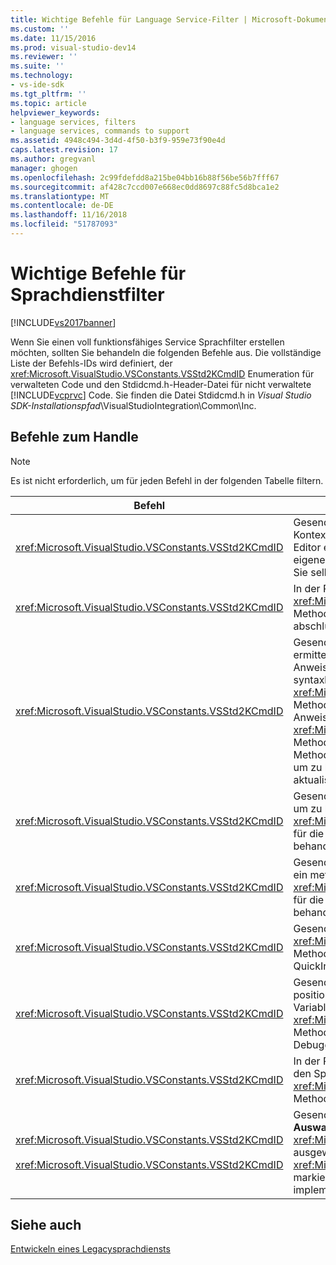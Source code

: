 ```yaml
---
title: Wichtige Befehle für Language Service-Filter | Microsoft-Dokumentation
ms.custom: ''
ms.date: 11/15/2016
ms.prod: visual-studio-dev14
ms.reviewer: ''
ms.suite: ''
ms.technology:
- vs-ide-sdk
ms.tgt_pltfrm: ''
ms.topic: article
helpviewer_keywords:
- language services, filters
- language services, commands to support
ms.assetid: 4948c494-3d4d-4f50-b3f9-959e73f90e4d
caps.latest.revision: 17
ms.author: gregvanl
manager: ghogen
ms.openlocfilehash: 2c99fdefdd8a215be04bb16b88f56be56b7fff67
ms.sourcegitcommit: af428c7ccd007e668ec0dd8697c88fc5d8bca1e2
ms.translationtype: MT
ms.contentlocale: de-DE
ms.lasthandoff: 11/16/2018
ms.locfileid: "51787093"
---
```

# <a name="important-commands-for-language-service-filters"></a>Wichtige Befehle für Sprachdienstfilter
[!INCLUDE[vs2017banner](../../includes/vs2017banner.md)]

Wenn Sie einen voll funktionsfähiges Service Sprachfilter erstellen möchten, sollten Sie behandeln die folgenden Befehle aus. Die vollständige Liste der Befehls-IDs wird definiert, der <xref:Microsoft.VisualStudio.VSConstants.VSStd2KCmdID> Enumeration für verwalteten Code und den Stdidcmd.h-Header-Datei für nicht verwaltete [!INCLUDE[vcprvc](../../includes/vcprvc-md.md)] Code. Sie finden die Datei Stdidcmd.h in *Visual Studio SDK-Installationspfad*\VisualStudioIntegration\Common\Inc.  
  
## <a name="commands-to-handle"></a>Befehle zum Handle  
  
> [!NOTE]
>  Es ist nicht erforderlich, um für jeden Befehl in der folgenden Tabelle filtern.  
  
|Befehl|Beschreibung|  
|-------------|-----------------|  
|<xref:Microsoft.VisualStudio.VSConstants.VSStd2KCmdID>|Gesendet, wenn der Benutzer klickt. Dieser Befehl gibt an, dass es Zeit, um ein Kontextmenü bereitzustellen ist. Wenn Sie diesen Befehl nicht behandeln, stellt der Text-Editor ein standardmäßigen Kontextmenü ohne sprachspezifische Befehle bereit. Um Ihre eigenen Befehle in diesem Menü einzuschließen, behandeln Sie den Befehl aus, und zeigen Sie selbst ein Kontextmenü an.|  
|<xref:Microsoft.VisualStudio.VSConstants.VSStd2KCmdID>|In der Regel gesendet, wenn der Benutzer STRG + J eingibt. Rufen Sie die <xref:Microsoft.VisualStudio.TextManager.Interop.IVsTextView.UpdateCompletionStatus%2A> Methode für die <xref:Microsoft.VisualStudio.TextManager.Interop.IVsTextView> abschlussfeld Anweisung angezeigt.|  
|<xref:Microsoft.VisualStudio.VSConstants.VSStd2KCmdID>|Gesendet, wenn der Benutzer ein Zeichen eingibt. Überwachen Sie diesen Befehl, um zu ermitteln, wann ein triggerzeichen eingegeben typisiert ist und zum Bereitstellen der Anweisung Abschluss methodentipps und Textmarkierungen, z. B. farbliche syntaxkennzeichnung, Klammer und fehlermarker. Rufen Sie die <xref:Microsoft.VisualStudio.TextManager.Interop.IVsTextView.UpdateCompletionStatus%2A> Methode für die <xref:Microsoft.VisualStudio.TextManager.Interop.IVsTextView> für die Anweisungsvervollständigung und die <xref:Microsoft.VisualStudio.TextManager.Interop.IVsMethodTipWindow.SetMethodData%2A> Methode für die <xref:Microsoft.VisualStudio.TextManager.Interop.IVsMethodTipWindow> Methode Tipps. Zur Unterstützung von Textmarkierungen überwachen Sie diesen Befehl, um zu bestimmen, ob das Zeichen eingegeben wird, müssen Sie Ihre Markierungen aktualisieren.|  
|<xref:Microsoft.VisualStudio.VSConstants.VSStd2KCmdID>|Gesendet, wenn der Benutzer die EINGABETASTE eingibt. Überwachen Sie diesen Befehl, um zu bestimmen, wann ein methodentippfenster zu schließen, durch den Aufruf der <xref:Microsoft.VisualStudio.TextManager.Interop.IVsMethodData.OnDismiss%2A> Methode für die <xref:Microsoft.VisualStudio.TextManager.Interop.IVsMethodData>. Standardmäßig behandelt die Textansicht mit diesem Befehl.|  
|<xref:Microsoft.VisualStudio.VSConstants.VSStd2KCmdID>|Gesendet, wenn der Benutzer mit die RÜCKTASTE eingibt. Monitor, um zu bestimmen, wann ein methodentippfenster zu schließen, durch den Aufruf der <xref:Microsoft.VisualStudio.TextManager.Interop.IVsMethodData.OnDismiss%2A> Methode für die <xref:Microsoft.VisualStudio.TextManager.Interop.IVsMethodData>. Standardmäßig behandelt die Textansicht mit diesem Befehl.|  
|<xref:Microsoft.VisualStudio.VSConstants.VSStd2KCmdID>|Gesendet von einem Menü oder eine Tastenkombination. Rufen Sie die <xref:Microsoft.VisualStudio.TextManager.Interop.IVsTextView.UpdateTipWindow%2A> Methode für die <xref:Microsoft.VisualStudio.TextManager.Interop.IVsTextView> der QuickInfo-Fenster mit den Parameterinformationen zu aktualisieren.|  
|<xref:Microsoft.VisualStudio.VSConstants.VSStd2KCmdID>|Gesendet, wenn der Benutzer auf eine Variable zeigen oder den Cursor in eine Variable positioniert und wählt **Quick Info** aus **IntelliSense** in die **bearbeiten** Menü. Den Typ der Variablen in einem Tipp zurückkehren, indem die <xref:Microsoft.VisualStudio.TextManager.Interop.IVsTextView.UpdateTipWindow%2A> Methode für die <xref:Microsoft.VisualStudio.TextManager.Interop.IVsTextView>. Wenn Debuggen aktiv ist, sollte den Wert der Variablen auch die QuickInfo angezeigt werden.|  
|<xref:Microsoft.VisualStudio.VSConstants.VSStd2KCmdID>|In der Regel gesendet, wenn der Benutzer STRG + LEERTASTE eingibt. Dieser Befehl weist den Sprachdienst, zum Aufrufen der <xref:Microsoft.VisualStudio.TextManager.Interop.IVsTextView.UpdateCompletionStatus%2A> Methode für die <xref:Microsoft.VisualStudio.TextManager.Interop.IVsTextView>.|  
|<xref:Microsoft.VisualStudio.VSConstants.VSStd2KCmdID><br /><br /> <xref:Microsoft.VisualStudio.VSConstants.VSStd2KCmdID>|Gesendet von einem Menü, in der Regel **Auswahl kommentieren** oder **Kommentar der Auswahl** aus **erweitert** in die **bearbeiten** Menü. <xref:Microsoft.VisualStudio.VSConstants.VSStd2KCmdID> Gibt an, dass der Benutzer den ausgewählten Text kommentieren möchte; <xref:Microsoft.VisualStudio.VSConstants.VSStd2KCmdID> gibt an, dass der Benutzer den markierten Text kommentieren möchte. Diese Befehle können nur vom Sprachdienst implementiert werden.|  
  
## <a name="see-also"></a>Siehe auch  
 [Entwickeln eines Legacysprachdiensts](../../extensibility/internals/developing-a-legacy-language-service.md)

